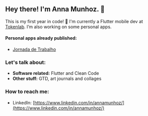 ## Hey there! I'm Anna Munhoz. 👋

This is my first year in code! 🤟 I'm currently a Flutter mobile dev at [Tokenlab](https://www.tokenlab.com.br/). I’m also working on some personal apps.

#### Personal apps already published:
- [Jornada de Trabalho](https://play.google.com/store/apps/details?id=work.munhoz.jornadadetrabalho)

### Let's talk about:
- **Software related:** Flutter and Clean Code
- **Other stuff:** GTD, art journals and collages

### How to reach me:
- LinkedIn: [https://www.linkedin.com/in/annamunhoz/](https://www.linkedin.com/in/annamunhoz/)

<!--
**annamunhoz/annamunhoz** is a ✨ _special_ ✨ repository because its `README.md` (this file) appears on your GitHub profile.

Here are some ideas to get you started:

- 🔭 I’m currently working on ...
- 🌱 I’m currently learning ...
- 👯 I’m looking to collaborate on ...
- 🤔 I’m looking for help with ...
- 💬 Ask me about ...
- 📫 How to reach me: ...
- 😄 Pronouns: ...
- ⚡ Fun fact: ...
-->
